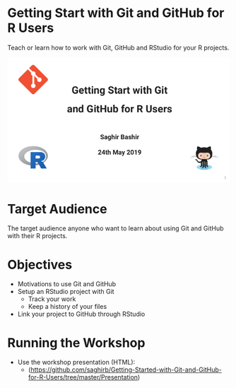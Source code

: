 # Getting Start with Git and GitHub for R Users

Teach or learn how to work with Git, GitHub and RStudio for your R projects.

![Title Slide](Presentation/images/Git-GitHub-R-Title-Slide.png)

# Target Audience

The target audience anyone who want to learn about using Git and GitHub with
their R projects.

# Objectives

+ Motivations to use Git and GitHub
+ Setup an RStudio project with Git
    + Track your work
    + Keep a history of your files
+ Link your project to GitHub through RStudio

# Running the Workshop 

- Use the workshop presentation (HTML):
    + (https://github.com/saghirb/Getting-Started-with-Git-and-GitHub-for-R-Users/tree/master/Presentation)
